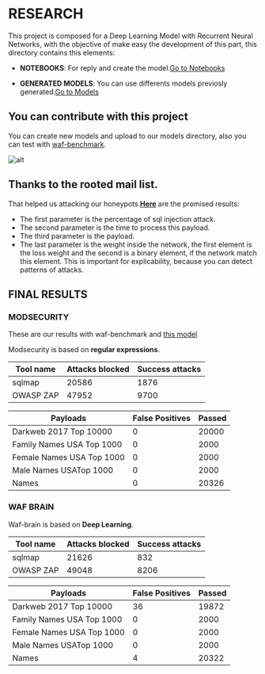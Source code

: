 # RESEARCH

This project is composed for a Deep Learning Model with Recurrent Neural Networks, with the objective of make easy the development of this part,
this directory contains this elements:

- **NOTEBOOKS**: For reply and create the model.[Go to Notebooks](https://github.com/BBVA/waf-brain/blob/master/research/notebooks/NOTEBOOKS.md)

- **GENERATED MODELS**: You can use differents models previosly generated.[Go to Models](https://github.com/BBVA/waf-brain/blob/master/research/models/MODELS.md)

## You can contribute with this project
You can create new models and upload to our models directory, also you can test with [waf-benchmark](https://github.com/BBVA/waf-benchmark).

![alt](http://kirklandweblog.typepad.com/.a/6a00d83451975769e201b8d290befa970c-800wi)

## Thanks to the rooted mail list.
That helped us attacking our honeypots.[**Here**](https://github.com/BBVA/waf-brain/blob/master/research/rooted/wafbrain_output.txt) are the promised results:
- The first parameter is the percentage of sql injection attack.
- The second parameter is the time to process this payload.
- The third parameter is the payload.
- The last parameter is the weight inside the network, the first element is the loss weight and the second is a binary element, if the network match this element.
    This is important for explicability, because you can detect patterns of attacks.


## FINAL RESULTS

### MODSECURITY

These are our results with waf-benchmark and [this model](https://github.com/BBVA/waf-brain/blob/master/waf_brain/models/model_feat-5_botneck-101_v2.h5)

Modsecurity is based on **regular expressions**.

| Tool name                 | Attacks blocked | Success attacks |
|---------------------------|-----------------|-----------------|
| sqlmap                    | 20586           | 1876            |
| OWASP ZAP                 | 47952           | 9700            |

| Payloads                  | False Positives | Passed          |
|---------------------------|-----------------|-----------------|
| Darkweb 2017 Top 10000    | 0               | 20000           |
| Family Names USA Top 1000 | 0               | 2000            |
| Female Names USA Top 1000 | 0               | 2000            |
| Male Names USATop 1000    | 0               | 2000            |
| Names                     | 0               | 20326           |


### WAF BRAIN

Waf-brain is based on **Deep Learning**.

| Tool name                 | Attacks blocked | Success attacks |
|---------------------------|-----------------|-----------------|
| sqlmap                    | 21626           | 832             |
| OWASP ZAP                 | 49048           | 8206            |

| Payloads                  | False Positives | Passed          |
|---------------------------|-----------------|-----------------|
| Darkweb 2017 Top 10000    | 36              | 19872           |
| Family Names USA Top 1000 | 0               | 2000            |
| Female Names USA Top 1000 | 0               | 2000            |
| Male Names USATop 1000    | 0               | 2000            |
| Names                     | 4               | 20322           |

